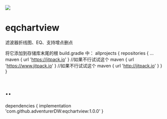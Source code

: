[![](https://jitpack.io/v/adventurerDW/eqchartview.svg)](https://jitpack.io/#adventurerDW/eqchartview)

# eqchartview
滤波器折线图、EQ、支持增点删点

将它添加到存储库末尾的根 build.gradle 中：
allprojects {
		repositories {
			...
			maven { url 'https://jitpack.io' }
			//如果不行试试这个
			maven { url 'https://www.jitpack.io' }
			//如果不行试试这个
			maven { url 'http://jitpack.io' }
		}
}

# ..
dependencies {
    implementation 'com.github.adventurerDW:eqchartview:1.0.0'
}
